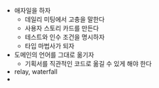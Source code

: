 - 애자일을 하자
	- 데일리 미팅에서 고충을 말한다
	- 사용자 스토리 카드를 만든다
	- 테스트와 인수 조건을 명시하자
	- 타입 마법사가 되자
- 도메인의 언어를 그대로 옮기자
	- 기획서를 직관적인 코드로 옮길 수 있게 해야 한다
- relay, waterfall
-
